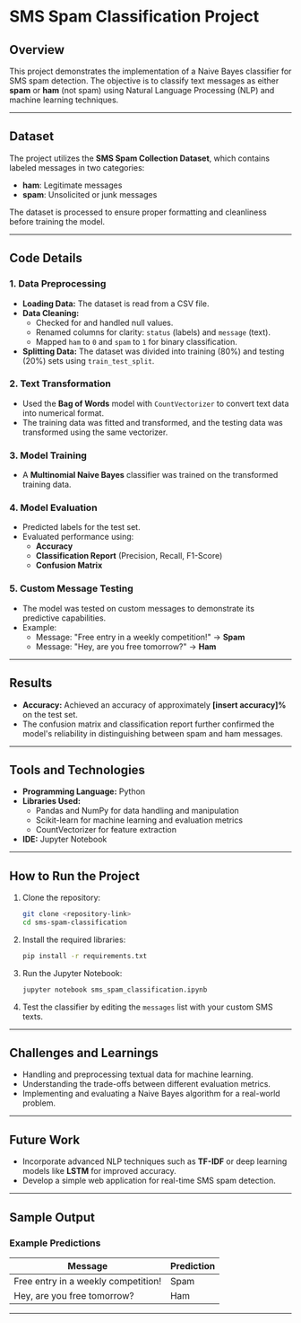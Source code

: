 # SMS Spam Classification Project

## Overview
This project demonstrates the implementation of a Naive Bayes classifier for SMS spam detection. The objective is to classify text messages as either **spam** or **ham** (not spam) using Natural Language Processing (NLP) and machine learning techniques.

---

## Dataset
The project utilizes the **SMS Spam Collection Dataset**, which contains labeled messages in two categories:
- **ham**: Legitimate messages
- **spam**: Unsolicited or junk messages

The dataset is processed to ensure proper formatting and cleanliness before training the model.

---

## Code Details

### **1. Data Preprocessing**
- **Loading Data:** The dataset is read from a CSV file.
- **Data Cleaning:**
  - Checked for and handled null values.
  - Renamed columns for clarity: `status` (labels) and `message` (text).
  - Mapped `ham` to `0` and `spam` to `1` for binary classification.
- **Splitting Data:** The dataset was divided into training (80%) and testing (20%) sets using `train_test_split`.

### **2. Text Transformation**
- Used the **Bag of Words** model with `CountVectorizer` to convert text data into numerical format.
- The training data was fitted and transformed, and the testing data was transformed using the same vectorizer.

### **3. Model Training**
- A **Multinomial Naive Bayes** classifier was trained on the transformed training data.

### **4. Model Evaluation**
- Predicted labels for the test set.
- Evaluated performance using:
  - **Accuracy**
  - **Classification Report** (Precision, Recall, F1-Score)
  - **Confusion Matrix**

### **5. Custom Message Testing**
- The model was tested on custom messages to demonstrate its predictive capabilities.
- Example:
  - Message: "Free entry in a weekly competition!" -> **Spam**
  - Message: "Hey, are you free tomorrow?" -> **Ham**

---

## Results
- **Accuracy:** Achieved an accuracy of approximately **[insert accuracy]%** on the test set.
- The confusion matrix and classification report further confirmed the model's reliability in distinguishing between spam and ham messages.

---

## Tools and Technologies
- **Programming Language:** Python
- **Libraries Used:**
  - Pandas and NumPy for data handling and manipulation
  - Scikit-learn for machine learning and evaluation metrics
  - CountVectorizer for feature extraction
- **IDE:** Jupyter Notebook

---

## How to Run the Project
1. Clone the repository:
   ```bash
   git clone <repository-link>
   cd sms-spam-classification
   ```
2. Install the required libraries:
   ```bash
   pip install -r requirements.txt
   ```
3. Run the Jupyter Notebook:
   ```bash
   jupyter notebook sms_spam_classification.ipynb
   ```
4. Test the classifier by editing the `messages` list with your custom SMS texts.

---

## Challenges and Learnings
- Handling and preprocessing textual data for machine learning.
- Understanding the trade-offs between different evaluation metrics.
- Implementing and evaluating a Naive Bayes algorithm for a real-world problem.

---

## Future Work
- Incorporate advanced NLP techniques such as **TF-IDF** or deep learning models like **LSTM** for improved accuracy.
- Develop a simple web application for real-time SMS spam detection.

---

## Sample Output
### Example Predictions
| Message                                      | Prediction |
|----------------------------------------------|------------|
| Free entry in a weekly competition!          | Spam       |
| Hey, are you free tomorrow?                  | Ham        |

---
